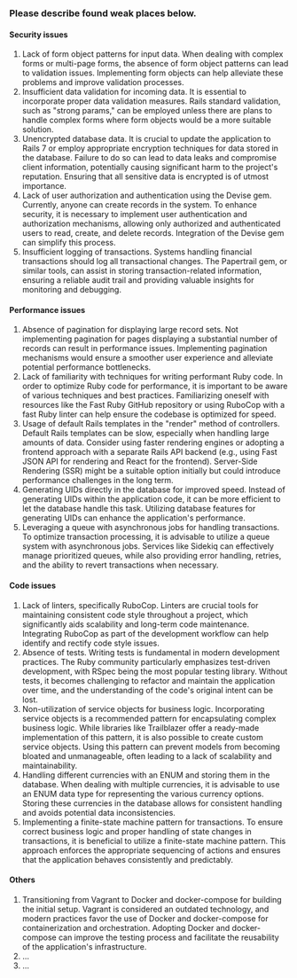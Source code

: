 ### Please describe found weak places below.

#### Security issues

1. Lack of form object patterns for input data. When dealing with complex forms or multi-page forms, the absence of form object patterns can lead to validation issues. Implementing form objects can help alleviate these problems and improve validation processes.
2. Insufficient data validation for incoming data. It is essential to incorporate proper data validation measures. Rails standard validation, such as "strong params," can be employed unless there are plans to handle complex forms where form objects would be a more suitable solution.
3. Unencrypted database data. It is crucial to update the application to Rails 7 or employ appropriate encryption techniques for data stored in the database. Failure to do so can lead to data leaks and compromise client information, potentially causing significant harm to the project's reputation. Ensuring that all sensitive data is encrypted is of utmost importance.
4. Lack of user authorization and authentication using the Devise gem. Currently, anyone can create records in the system. To enhance security, it is necessary to implement user authentication and authorization mechanisms, allowing only authorized and authenticated users to read, create, and delete records. Integration of the Devise gem can simplify this process.
5. Insufficient logging of transactions. Systems handling financial transactions should log all transactional changes. The Papertrail gem, or similar tools, can assist in storing transaction-related information, ensuring a reliable audit trail and providing valuable insights for monitoring and debugging.


#### Performance issues

1. Absence of pagination for displaying large record sets. Not implementing pagination for pages displaying a substantial number of records can result in performance issues. Implementing pagination mechanisms would ensure a smoother user experience and alleviate potential performance bottlenecks.
2. Lack of familiarity with techniques for writing performant Ruby code. In order to optimize Ruby code for performance, it is important to be aware of various techniques and best practices. Familiarizing oneself with resources like the Fast Ruby GitHub repository or using RuboCop with a fast Ruby linter can help ensure the codebase is optimized for speed.
3. Usage of default Rails templates in the "render" method of controllers. Default Rails templates can be slow, especially when handling large amounts of data. Consider using faster rendering engines or adopting a frontend approach with a separate Rails API backend (e.g., using Fast JSON API for rendering and React for the frontend). Server-Side Rendering (SSR) might be a suitable option initially but could introduce performance challenges in the long term.
4. Generating UIDs directly in the database for improved speed. Instead of generating UIDs within the application code, it can be more efficient to let the database handle this task. Utilizing database features for generating UIDs can enhance the application's performance.
5. Leveraging a queue with asynchronous jobs for handling transactions. To optimize transaction processing, it is advisable to utilize a queue system with asynchronous jobs. Services like Sidekiq can effectively manage prioritized queues, while also providing error handling, retries, and the ability to revert transactions when necessary.


#### Code issues

1. Lack of linters, specifically RuboCop. Linters are crucial tools for maintaining consistent code style throughout a project, which significantly aids scalability and long-term code maintenance. Integrating RuboCop as part of the development workflow can help identify and rectify code style issues.
2. Absence of tests. Writing tests is fundamental in modern development practices. The Ruby community particularly emphasizes test-driven development, with RSpec being the most popular testing library. Without tests, it becomes challenging to refactor and maintain the application over time, and the understanding of the code's original intent can be lost.
3. Non-utilization of service objects for business logic. Incorporating service objects is a recommended pattern for encapsulating complex business logic. While libraries like Trailblazer offer a ready-made implementation of this pattern, it is also possible to create custom service objects. Using this pattern can prevent models from becoming bloated and unmanageable, often leading to a lack of scalability and maintainability.
4. Handling different currencies with an ENUM and storing them in the database. When dealing with multiple currencies, it is advisable to use an ENUM data type for representing the various currency options. Storing these currencies in the database allows for consistent handling and avoids potential data inconsistencies.
5. Implementing a finite-state machine pattern for transactions. To ensure correct business logic and proper handling of state changes in transactions, it is beneficial to utilize a finite-state machine pattern. This approach enforces the appropriate sequencing of actions and ensures that the application behaves consistently and predictably.


#### Others

1. Transitioning from Vagrant to Docker and docker-compose for building the initial setup. Vagrant is considered an outdated technology, and modern practices favor the use of Docker and docker-compose for containerization and orchestration. Adopting Docker and docker-compose can improve the testing process and facilitate the reusability of the application's infrastructure.
2. ...
3. ...


